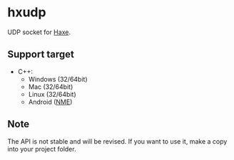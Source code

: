 # hxudp

UDP socket for [Haxe](http://haxe.org/).

## Support target

* C++:
  * Windows (32/64bit)
  * Mac (32/64bit)
  * Linux (32/64bit)
  * Android ([NME](http://www.haxenme.org/))

## Note

The API is not stable and will be revised. If you want to use it, make a copy into your project folder.
